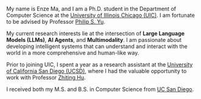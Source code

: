 My name is Enze Ma, and I am a Ph.D. student in the Department of Computer Science at the [University of Illinois Chicago (UIC)](https://cs.uic.edu/). I am fortunate to be advised by Professor [Philip S. Yu](https://cs.uic.edu/profiles/philip-yu/).

My current research interests lie at the intersection of **Large Language Models (LLMs)**, **AI Agents**, and **Multimodality**. I am passionate about developing intelligent systems that can understand and interact with the world in a more comprehensive and human-like way.

Prior to joining UIC, I spent a year as a research assistant at the [University of California San Diego (UCSD)](https://cse.ucsd.edu/), where I had the valuable opportunity to work with Professor [Zhiting Hu](https://zhiting.ucsd.edu/).

I received both my M.S. and B.S. in Computer Science from [UC San Diego](https://cse.ucsd.edu/).
